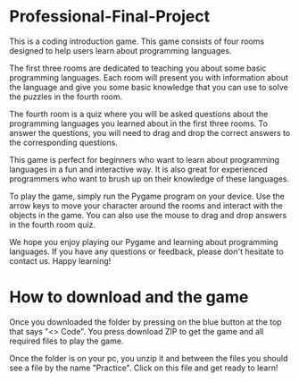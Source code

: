 # Professional-Final-Project
This is a coding introduction game.
This game consists of four rooms designed to help users learn about programming languages.

The first three rooms are dedicated to teaching you about some basic programming languages. Each room will present you with information about the language and give you some basic knowledge that you can use to solve the puzzles in the fourth room.

The fourth room is a quiz where you will be asked questions about the programming languages you learned about in the first three rooms. To answer the questions, you will need to drag and drop the correct answers to the corresponding questions.

This game is perfect for beginners who want to learn about programming languages in a fun and interactive way. It is also great for experienced programmers who want to brush up on their knowledge of these languages.

To play the game, simply run the Pygame program on your device. Use the arrow keys to move your character around the rooms and interact with the objects in the game. You can also use the mouse to drag and drop answers in the fourth room quiz.

We hope you enjoy playing our Pygame and learning about programming languages. If you have any questions or feedback, please don't hesitate to contact us. Happy learning!


# How to download and the game

Once you downloaded the folder by pressing on the blue button at the top that says "<> Code".
You press download ZIP to get the game and all required files to play the game.

Once the folder is on your pc, you unzip it and between the files you should see a file by the name "Practice".
Click on this file and get ready to learn!
